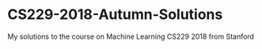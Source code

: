 # CS229-2018-Autumn-Solutions
My solutions to the course on Machine Learning CS229 2018 from Stanford
